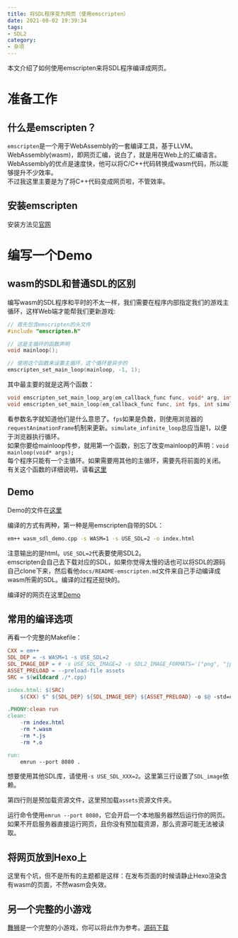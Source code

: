 ```yaml
---
title: 将SDL程序变为网页（使用emscripten）
date: 2021-08-02 19:39:34
tags:
- SDL2
category:
- 杂项
---
```


本文介绍了如何使用emscripten来将SDL程序编译成网页。

<!-- more -->

# 准备工作

## 什么是emscripten？

`emscripten`是一个用于WebAssembly的一套编译工具，基于LLVM。  
WebAssembly(wasm)，即网页汇编，说白了，就是用在Web上的汇编语言。WebAssembly的优点是速度快，他可以将C/C++代码转换成wasm代码，所以能够提升不少效率。  
不过我这里主要是为了将C++代码变成网页啦，不管效率。  

## 安装emscripten

安装方法见[官网](https://emscripten.org/docs/getting_started/downloads.html)

# 编写一个Demo

## wasm的SDL和普通SDL的区别

编写wasm的SDL程序和平时的不太一样，我们需要在程序内部指定我们的游戏主循环，这样Web端才能帮我们更新游戏:

```c++
// 首先包含emscripten的头文件
#include "emscripten.h"

// 这是主循环的函数声明
void mainloop();

// 使用这个函数来设置主循环，这个循环是异步的
emscripten_set_main_loop(mainloop, -1, 1);
```

其中最主要的就是这两个函数：

```c++
void emscripten_set_main_loop_arg(em_callback_func func, void* arg, int fps, int simulate_infinite_loop);
void emscripten_set_main_loop(em_callback_func func, int fps, int simulate_infinite_loop);
```

看参数名字就知道他们是什么意思了。`fps`如果是负数，则使用浏览器的`requestAnimationFrame`机制来更新。`simulate_infinite_loop`总应当是1，以便于浏览器执行循环。  
如果你要给mainloop传参，就用第一个函数，别忘了改变mainloop的声明：`void mainloop(void* args);`  
每个程序只能有一个主循环。如果需要用其他的主循环，需要先将前面的关闭。  
有关这个函数的详细说明，请看[这里](https://emscripten.org/docs/api_reference/emscripten.h.html)

## Demo

Demo的文件在[这里](/codes/wasm_sdl_demo.cpp)

编译的方式有两种，第一种是用emscripten自带的SDL：

```bash
em++ wasm_sdl_demo.cpp -s WASM=1 -s USE_SDL=2 -o index.html
```

注意输出的是html。`USE_SDL=2`代表要使用SDL2。  
emscripten会自己去下载对应的SDL，如果你觉得太慢的话也可以将SDL的源码自己clone下来，然后看他`docs/README-emscripten.md`文件来自己手动编译成wasm所需的SDL。编译的过程还挺快的。  

编译好的网页在这里[Demo](/projects/wasm_sdl_demo/index.html)

## 常用的编译选项

再看一个完整的Makefile：

```makefile
CXX = em++
SDL_DEP = -s WASM=1 -s USE_SDL=2
SDL_IMAGE_DEP = # -s USE_SDL_IMAGE=2 -s SDL2_IMAGE_FORMATS='["png", "jpg", "bmp"]'
ASSET_PRELOAD = --preload-file assets
SRC = $(wildcard ./*.cpp)

index.html: $(SRC)
    $(CXX) $^ ${SDL_DEP} ${SDL_IMAGE_DEP} ${ASSET_PRELOAD} -o $@ -std=c++17

.PHONY:clean run
clean:
    -rm index.html
    -rm *.wasm
    -rm *.js
    -rm *.o

run:
    emrun --port 8080 .
```

想要使用其他SDL库，请使用`-s USE_SDL_XXX=2`。这里第三行设置了`SDL_image`依赖。

第四行则是预加载资源文件，这里预加载`assets`资源文件夹。

运行命令使用`emrun --port 8080`，它会开启一个本地服务器然后运行你的网页。如果不开启服务器直接运行网页，且你没有预加载资源，那么资源可能无法被读取。

## 将网页放到Hexo上

这里有个坑，但不是所有的主题都是这样：在发布页面的时候请静止Hexo渲染含有wasm的页面，不然wasm会失效。

## 另一个完整的小游戏

[舞狮](https://visualgmq.github.io/projects/lion_dance/a.html)是一个完整的小游戏，你可以将此作为参考。[源码下载](/codes/lion_dance.zip)

